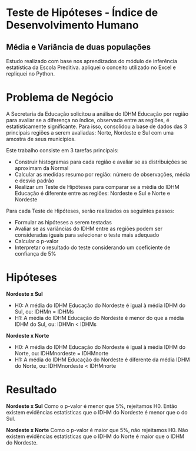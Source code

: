 # Teste de Hipóteses - Índice de Desenvolvimento Humano
## Média e Variância de duas populações
Estudo realizado com base nos aprendizados do módulo de inferência estatística da Escola Preditiva. apliquei o conceito utilizado no Excel e repliquei no Python.

# Problema de Negócio
A Secretaria da Educação solicitou a análise do IDHM Educação por região para avaliar se a diferença no índice, observada entre as regiões, é estatisticamente significante. Para isso, consolidou a base de dados das 3 principais regiões a serem avaliadas: Norte, Nordeste e Sul com uma amostra de seus municípios.

Este trabalho consiste em 3 tarefas principais:
- Construir histogramas para cada região e avaliar se as distribuições se aproximam da Normal
- Calcular as medidas resumo por região: número de observações, média e desvio padrão
- Realizar um Teste de Hipóteses para comparar se a média do IDHM Educação é diferente entre as regiões: Nordeste e Sul e Norte e Nordeste

Para cada Teste de Hipóteses, serão realizados os seguintes passos:
- Formular as hipóteses a serem testadas
- Avaliar se as variâncias do IDHM entre as regiões podem ser consideradas iguais para selecionar o teste mais adequado
- Calcular o p-valor
- Interpretar o resultado do teste considerando um coeficiente de confiança de 5%

# Hipóteses
**Nordeste x Sul**
- H0: A média do IDHM Educação do Nordeste é igual à média IDHM do Sul, ou: IDHMn = IDHMs
- H1: A média do IDHM Educação do Nordeste é menor do que a média IDHM do Sul, ou: IDHMn < IDHMs
  
**Nordeste x Norte**
- H0: A média do IDHM Educação do Nordeste é igual à média IDHM do Norte, ou: IDHMnordeste = IDHMnorte
- H1: A média do IDHM Educação do Nordeste é diferente da média IDHM do Norte, ou: IDHMnordeste < IDHMnorte

# Resultado
**Nordeste x Sul**
Como o p-valor é menor que 5%, rejeitamos H0. Então existem evidências estatísticas que o IDHM do Nordeste é menor que o do Sul.

**Nordeste x Norte**
Como o p-valor é maior que 5%, não rejeitamos H0. Não existem evidências estatísticas que o IDHM do Norte é maior que o IDHM do Nordeste.
